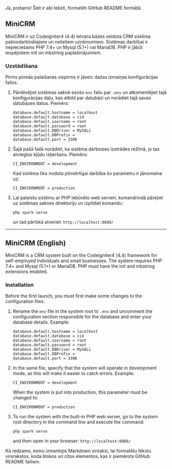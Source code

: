 Jā, protams! Šeit ir abi teksti, formatēti GitHub README formātā:

## MiniCRM

MiniCRM ir uz Codeigniter4 (4.4) ietvara bāzes veidota CRM sistēma pašnodarbinātajiem un nelieliem uzņēmumiem. Sistēmas darbībai ir nepieciešams PHP 7.4+ un Mysql (5.1+) vai MariaDB.
PHP ir jābūt iespējotiem intl un mbstring paplašinājumiem.

### Uzstādīšana

Pirms pirmās palaišanas vispirms ir jāveic dažas izmaiņas konfigurācijas failos.

1.  Pārdēvējiet sistēmas saknē esošo `env` failu par `.env` un atkomentējiet tajā konfigurācijas daļu, kas atbild par datubāzi un norādiet tajā savas datubāzes datus.
    Piemērs:

    ```
    database.default.hostname = localhost
    database.default.database = ci4
    database.default.username = root
    database.default.password = root
    database.default.DBDriver = MySQLi
    database.default.DBPrefix =
    database.default.port = 3306
    ```

2.  Šajā pašā failā norādiet, ka sistēma darbosies izstrādes režīmā, jo tas atvieglos kļūdu izķeršanu.
    Piemērs:

    ```
    CI_ENVIRONMENT = development
    ```

    Kad sistēma tiks nodota pilnvērtīgai darbība šo parametru ir jānomaina uz:

    ```
    CI_ENVIRONMENT = production
    ```

3.  Lai palaistu sistēmu ar PHP iebūvēto web serveri, komandrindā pārejiet uz sistēmas saknes direktoriju un izpildiet komandu:

    ```
    php spark serve
    ```

    un tad pārlūkā atveriet: `http://localhost:8080/`

---

## MiniCRM (English)

MiniCRM is a CRM system built on the Codeigniter4 (4.4) framework for self-employed individuals and small businesses. The system requires PHP 7.4+ and Mysql (5.1+) or MariaDB.
PHP must have the intl and mbstring extensions enabled.

### Installation

Before the first launch, you must first make some changes to the configuration files.

1.  Rename the `env` file in the system root to `.env` and uncomment the configuration section responsible for the database and enter your database details.
    Example:

    ```
    database.default.hostname = localhost
    database.default.database = ci4
    database.default.username = root
    database.default.password = root
    database.default.DBDriver = MySQLi
    database.default.DBPrefix =
    database.default.port = 3306
    ```

2.  In the same file, specify that the system will operate in development mode, as this will make it easier to catch errors.
    Example:

    ```
    CI_ENVIRONMENT = development
    ```

    When the system is put into production, this parameter must be changed to:

    ```
    CI_ENVIRONMENT = production
    ```

3.  To run the system with the built-in PHP web server, go to the system root directory in the command line and execute the command:

    ```
    php spark serve
    ```

    and then open in your browser: `http://localhost:8080/`

Kā redzams, esmu izmantojis Markdown sintaksi, lai formatētu tekstu virsrakstos, koda blokos un citos elementos, kas ir piemērots GitHub README failiem.
